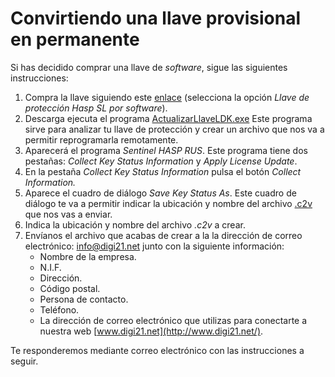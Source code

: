 # Convirtiendo una llave provisional en permanente

Si has decidido comprar una llave de _software_, sigue las siguientes instrucciones:

1. Compra la llave siguiendo este [enlace](https://www.digi21.net/Tienda/Compra) \(selecciona la opción _Llave de protección Hasp SL por software_\).
2. Descarga ejecuta el programa [ActualizarLlaveLDK.exe](http://digi21.blob.core.windows.net/download/ActualizarLlaveLDK.exe) Este programa sirve para analizar tu llave de protección y crear un archivo que nos va a permitir reprogramarla remotamente.
3. Aparecerá el programa _Sentinel HASP RUS_. Este programa tiene dos pestañas: _Collect Key Status Information_ y _Apply License Update_.
4. En la pestaña _Collect Key Status Information_ pulsa el botón _Collect Information._
5. Aparece el cuadro de diálogo _Save Key Status As_. Este cuadro de diálogo te va a permitir indicar la ubicación y nombre del archivo [.c2v]() que nos vas a enviar.
6. Indica la ubicación y nombre del archivo _.c2v_ a crear.
7. Envíanos el archivo que acabas de crear a la la dirección de correo electrónico: [info@digi21.net](mailto:info@digi21.net) junto con la siguiente información:
   * Nombre de la empresa.
   * N.I.F.
   * Dirección.
   * Código postal.
   * Persona de contacto.
   * Teléfono.
   * La dirección de correo electrónico que utilizas para conectarte a nuestra web [www.digi21.net](http://www.digi21.net/).

Te responderemos mediante correo electrónico con las instrucciones a seguir.

